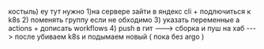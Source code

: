 костыль) еу тут нужно 
1)на сервере зайти в яндекс cli + подлючиться к k8s
2) поменять группу если не обходимо 
3) указать переменные а actions + дописать workflows
4) push в гит  ---> сборка и пуш на хаб ---> после убиваем k8s и подымаем новый ( пока без argo )
